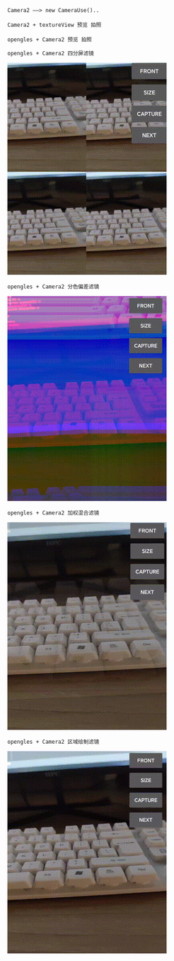 ```
Camera2 ——> new CameraUse()..

Camera2 + textureView 预览 拍照

opengles + Camera2 预览 拍照
```
```
opengles + Camera2 四分屏滤镜
```

![Image text](https://github.com/ABCDQ123/opengltest/blob/main/lib_camera/image/split.gif)

```
opengles + Camera2 分色偏差滤镜
```

![Image text](https://github.com/ABCDQ123/opengltest/blob/main/lib_camera/image/offset.gif)

```
opengles + Camera2 加权混合滤镜
```

![Image text](https://github.com/ABCDQ123/opengltest/blob/main/lib_camera/image/mix.gif)

```
opengles + Camera2 区域绘制滤镜
```

![Image text](https://github.com/ABCDQ123/opengltest/blob/main/lib_camera/image/circle.gif)

